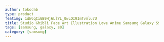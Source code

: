 ```yaml
---
author: tokodab
type: product
featimg: 1dW6qCiGB9Hj6LlYL_0wLQI9ImTvmlu7U
title: Studio Ghibli Face Art Illustration Love Anime Samsung Galaxy S9 Case
tags: [samsung, galaxy, s9]
category: [samsung]
---
```

